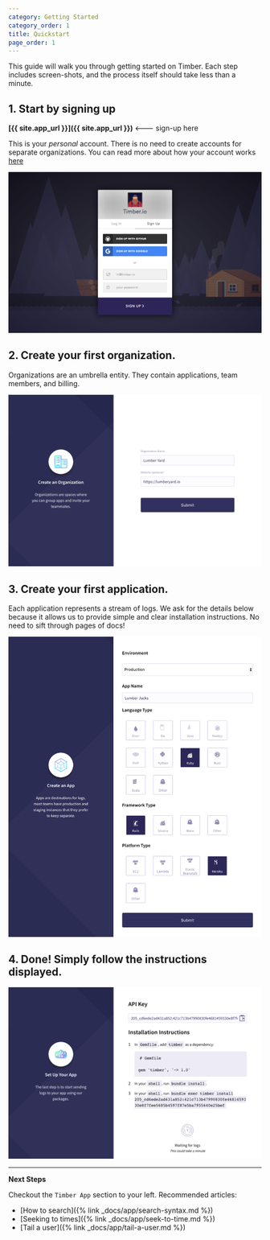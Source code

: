 ```yaml
---
category: Getting Started
category_order: 1
title: Quickstart
page_order: 1
---
```


This guide will walk you through getting started on Timber. Each step includes screen-shots, and
the process itself should take less than a minute.

## 1. Start by signing up

   **[{{ site.app_url }}]({{ site.app_url }})**  <--- sign-up here

   This is your _personal_ account. There is no need to create accounts for
   separate organizations. You can read more about how your account works [here]()

   ![Sign-up](/assets/img/docs/quick-start/sign-up.png)


## 2. Create your first organization.

   Organizations are an umbrella entity. They contain applications, team members, and billing.

   ![Create organization](/assets/img/docs/quick-start/create-org.png)


## 3. Create your first application.

   Each application represents a stream of logs. We ask for the details below because it allows
   us to provide simple and clear installation instructions. No need to sift through pages of docs!

   ![Create application](/assets/img/docs/quick-start/create-app.png)


## 4. Done! Simply follow the instructions displayed.

   ![Install instructions](/assets/img/docs/quick-start/install.png)


---

**Next Steps**

   Checkout the `Timber App` section to your left. Recommended articles:

   * [How to search]({% link _docs/app/search-syntax.md %})
   * [Seeking to times]({% link _docs/app/seek-to-time.md %})
   * [Tail a user]({% link _docs/app/tail-a-user.md %})